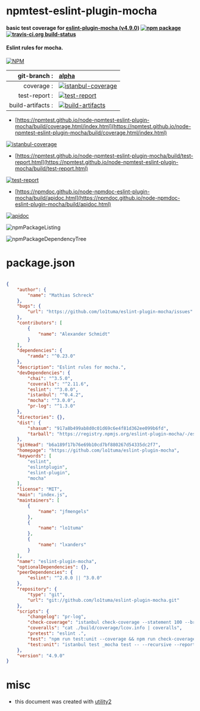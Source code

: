 # npmtest-eslint-plugin-mocha

#### basic test coverage for  [eslint-plugin-mocha (v4.9.0)](https://github.com/lo1tuma/eslint-plugin-mocha)  [![npm package](https://img.shields.io/npm/v/npmtest-eslint-plugin-mocha.svg?style=flat-square)](https://www.npmjs.org/package/npmtest-eslint-plugin-mocha) [![travis-ci.org build-status](https://api.travis-ci.org/npmtest/node-npmtest-eslint-plugin-mocha.svg)](https://travis-ci.org/npmtest/node-npmtest-eslint-plugin-mocha)

#### Eslint rules for mocha.

[![NPM](https://nodei.co/npm/eslint-plugin-mocha.png?downloads=true&downloadRank=true&stars=true)](https://www.npmjs.com/package/eslint-plugin-mocha)

| git-branch : | [alpha](https://github.com/npmtest/node-npmtest-eslint-plugin-mocha/tree/alpha)|
|--:|:--|
| coverage : | [![istanbul-coverage](https://npmtest.github.io/node-npmtest-eslint-plugin-mocha/build/coverage.badge.svg)](https://npmtest.github.io/node-npmtest-eslint-plugin-mocha/build/coverage.html/index.html)|
| test-report : | [![test-report](https://npmtest.github.io/node-npmtest-eslint-plugin-mocha/build/test-report.badge.svg)](https://npmtest.github.io/node-npmtest-eslint-plugin-mocha/build/test-report.html)|
| build-artifacts : | [![build-artifacts](https://npmtest.github.io/node-npmtest-eslint-plugin-mocha/glyphicons_144_folder_open.png)](https://github.com/npmtest/node-npmtest-eslint-plugin-mocha/tree/gh-pages/build)|

- [https://npmtest.github.io/node-npmtest-eslint-plugin-mocha/build/coverage.html/index.html](https://npmtest.github.io/node-npmtest-eslint-plugin-mocha/build/coverage.html/index.html)

[![istanbul-coverage](https://npmtest.github.io/node-npmtest-eslint-plugin-mocha/build/screenCapture.buildCi.browser.%252Ftmp%252Fbuild%252Fcoverage.lib.html.png)](https://npmtest.github.io/node-npmtest-eslint-plugin-mocha/build/coverage.html/index.html)

- [https://npmtest.github.io/node-npmtest-eslint-plugin-mocha/build/test-report.html](https://npmtest.github.io/node-npmtest-eslint-plugin-mocha/build/test-report.html)

[![test-report](https://npmtest.github.io/node-npmtest-eslint-plugin-mocha/build/screenCapture.buildCi.browser.%252Ftmp%252Fbuild%252Ftest-report.html.png)](https://npmtest.github.io/node-npmtest-eslint-plugin-mocha/build/test-report.html)

- [https://npmdoc.github.io/node-npmdoc-eslint-plugin-mocha/build/apidoc.html](https://npmdoc.github.io/node-npmdoc-eslint-plugin-mocha/build/apidoc.html)

[![apidoc](https://npmdoc.github.io/node-npmdoc-eslint-plugin-mocha/build/screenCapture.buildCi.browser.%252Ftmp%252Fbuild%252Fapidoc.html.png)](https://npmdoc.github.io/node-npmdoc-eslint-plugin-mocha/build/apidoc.html)

![npmPackageListing](https://npmtest.github.io/node-npmtest-eslint-plugin-mocha/build/screenCapture.npmPackageListing.svg)

![npmPackageDependencyTree](https://npmtest.github.io/node-npmtest-eslint-plugin-mocha/build/screenCapture.npmPackageDependencyTree.svg)



# package.json

```json

{
    "author": {
        "name": "Mathias Schreck"
    },
    "bugs": {
        "url": "https://github.com/lo1tuma/eslint-plugin-mocha/issues"
    },
    "contributors": [
        {
            "name": "Alexander Schmidt"
        }
    ],
    "dependencies": {
        "ramda": "^0.23.0"
    },
    "description": "Eslint rules for mocha.",
    "devDependencies": {
        "chai": "^3.5.0",
        "coveralls": "^2.11.6",
        "eslint": "^3.0.0",
        "istanbul": "^0.4.2",
        "mocha": "^3.0.0",
        "pr-log": "^1.3.0"
    },
    "directories": {},
    "dist": {
        "shasum": "917a8b499ab8d0c01d69c6e4f81d362ee099b6fd",
        "tarball": "https://registry.npmjs.org/eslint-plugin-mocha/-/eslint-plugin-mocha-4.9.0.tgz"
    },
    "gitHead": "b6a189f17b76e69b10cd7bf880267d54335dc2f7",
    "homepage": "https://github.com/lo1tuma/eslint-plugin-mocha",
    "keywords": [
        "eslint",
        "eslintplugin",
        "eslint-plugin",
        "mocha"
    ],
    "license": "MIT",
    "main": "index.js",
    "maintainers": [
        {
            "name": "jfmengels"
        },
        {
            "name": "lo1tuma"
        },
        {
            "name": "lxanders"
        }
    ],
    "name": "eslint-plugin-mocha",
    "optionalDependencies": {},
    "peerDependencies": {
        "eslint": "^2.0.0 || ^3.0.0"
    },
    "repository": {
        "type": "git",
        "url": "git://github.com/lo1tuma/eslint-plugin-mocha.git"
    },
    "scripts": {
        "changelog": "pr-log",
        "check-coverage": "istanbul check-coverage --statement 100 --branch 100 --function 100 --lines 100",
        "coveralls": "cat ./build/coverage/lcov.info | coveralls",
        "pretest": "eslint .",
        "test": "npm run test:unit --coverage && npm run check-coverage",
        "test:unit": "istanbul test _mocha test -- --recursive --reporter dot"
    },
    "version": "4.9.0"
}
```



# misc
- this document was created with [utility2](https://github.com/kaizhu256/node-utility2)
